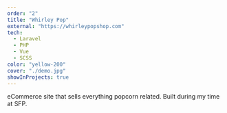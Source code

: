 ```yaml
---
order: "2"
title: "Whirley Pop"
external: "https://whirleypopshop.com"
tech:
  - Laravel
  - PHP
  - Vue
  - SCSS
color: "yellow-200"
cover: "./demo.jpg"
showInProjects: true
---
```


eCommerce site that sells everything popcorn related. Built during my time at SFP.
